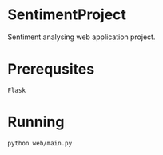 # SentimentProject
Sentiment analysing web application project.

# Prerequsites
`Flask`

# Running
```sh
python web/main.py
```
